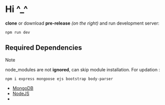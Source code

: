 # Hi ^_^

**clone** or download **pre-release** *(on the right)* and run development server:

```
npm run dev
```


## Required Dependencies

>[!NOTE]
> node_modules are not **ignored**, can skip module installation.
> For updation :
```
npm i express mongoose ejs bootstrap body-parser
```

- [MongoDB](https://www.mongodb.com/docs/manual/installation/)
- [NodeJS](https://nodejs.org/en/download)
- 

